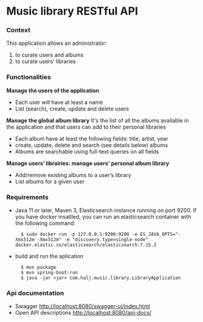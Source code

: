 # Music library RESTful API

### Context

This application allows an administrator:
1. to curate users and albums
2. to curate users’ libraries

### Functionalities

**Manage the users of the application**
- Each user will have at least a name
- List (search), create, update and delete users

**Manage the global album library**
It's the list of all the albums available in the application and that users can add to their personal libraries
- Each album have at least the following fields: title, artist, year
- create, update, delete and search (see details below) albums
- Albums are searchable using full-text queries on all fields

**Manage users’ librairies: manage users’ personal album library**
- Add/remove existing albums to a user’s library
- List albums for a given user

### Requirements

- Java 11 or later, Maven 3, Elasticsearch instance running on port 9200. If you have docker insatlled, you can run an elasticsearch container with the following command:

		$ sudo docker run -p 127.0.0.1:9200:9200 -e ES_JAVA_OPTS="-Xms512m -Xmx512m" -e "discovery.type=single-node" docker.elastic.co/elasticsearch/elasticsearch:7.15.2

- build and run the aplication

		$ mvn package
		$ mvn spring-boot:run
		$ java -jar <jar> com.halj.music.library.LibraryApplication

### Api documentation 
- Swagger <http://localhost:8080/swagger-ui/index.html>
- Open API descriptions <http://localhost:8080/api-docs/>


